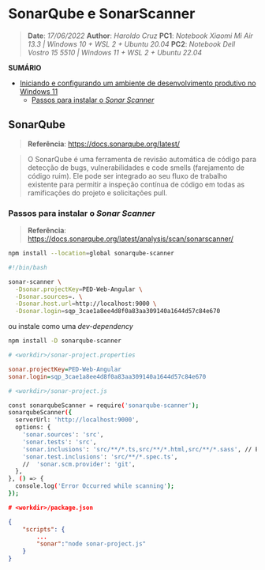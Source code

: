 
# SonarQube e SonarScanner

> **Date**: *17/06/2022*
> **Author**: *Haroldo Cruz*
> **PC1**: *Notebook Xiaomi Mi Air 13.3 | Windows 10 + WSL 2 + Ubuntu 20.04*
> **PC2**: *Notebook Dell Vostro 15 5510 | Windows 11 + WSL 2 + Ubuntu 22.04*

**SUMÁRIO**

- [Iniciando e configurando um ambiente de desenvolvimento produtivo no Windows 11](#iniciando-e-configurando-um-ambiente-de-desenvolvimento-produtivo-no-windows-11)
  - [Passos para instalar o *Sonar Scanner*](#passos-para-instalar-o-sonar-scanner)

## SonarQube

> **Referência**: https://docs.sonarqube.org/latest/

> O SonarQube é uma ferramenta de revisão automática de código para detecção de bugs, vulnerabilidades e code smells (farejamento de código ruim). Ele pode ser integrado ao seu fluxo de trabalho existente para permitir a inspeção contínua de código em todas as ramificações do projeto e solicitações pull.

> 

### Passos para instalar o *Sonar Scanner*

> **Referência**: https://docs.sonarqube.org/latest/analysis/scan/sonarscanner/

```sh
npm install --location=global sonarqube-scanner
```

```sh
#!/bin/bash

sonar-scanner \
  -Dsonar.projectKey=PED-Web-Angular \
  -Dsonar.sources=. \
  -Dsonar.host.url=http://localhost:9000 \
  -Dsonar.login=sqp_3cae1a8ee4d8f0a83aa309140a1644d57c84e670
```

ou instale como uma *dev-dependency*

```sh
npm install -D sonarqube-scanner
```

```ini
# <workdir>/sonar-project.properties

sonar.projectKey=PED-Web-Angular
sonar.login=sqp_3cae1a8ee4d8f0a83aa309140a1644d57c84e670
```

```sh
# <workdir>/sonar-project.js

const sonarqubeScanner = require('sonarqube-scanner');
sonarqubeScanner({
  serverUrl: 'http://localhost:9000',
  options: {
    'sonar.sources': 'src',
    'sonar.tests': 'src',
    'sonar.inclusions': 'src/**/*.ts,src/**/*.html,src/**/*.sass', // Entry point of your code
    'sonar.test.inclusions': 'src/**/*.spec.ts',
    //  'sonar.scm.provider': 'git',
  },
}, () => {
  console.log('Error Occurred while scanning');
});
```

```json
# <workdir>/package.json

{
    "scripts": {
        ...
        "sonar":"node sonar-project.js"
    }
}

```
